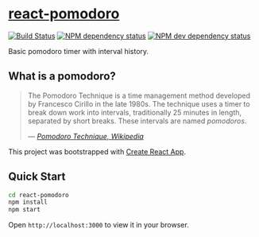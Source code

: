# [react-pomodoro][project-url]

[![Build Status][travis-svg]][travis-url] [![NPM dependency status][david-dep-svg]][david-dep-url] [![NPM dev dependency status][david-dev-dep-svg]][david-dev-dep-url]

Basic pomodoro timer with interval history.

## What is a pomodoro?

> The Pomodoro Technique is a time management method developed by Francesco Cirillo in the late 1980s. The technique uses a timer to break down work into intervals, traditionally 25 minutes in length, separated by short breaks. These intervals are named _pomodoros_.
>
> &mdash; <cite>
  <a href="https://en.wikipedia.org/w/index.php?title=Pomodoro_Technique&amp;oldid=774754409" title="Pomodoro Technique. (2017, April 10). In Wikipedia, The Free Encyclopedia. Retrieved 05:41, May 4, 2017">Pomodoro Technique, Wikipedia</a>
</cite>



This project was bootstrapped with [Create React App](https://github.com/facebookincubator/create-react-app).

## Quick Start

```sh
cd react-pomodoro
npm install
npm start
```

Open `http://localhost:3000` to view it in your browser.

[david-dep-svg]: https://david-dm.org/jzse/react-pomodoro.svg
[david-dep-url]: https://david-dm.org/jzse/react-pomodoro
[david-dev-dep-svg]: https://david-dm.org/jzse/react-pomodoro/dev-status.svg
[david-dev-dep-url]: https://david-dm.org/jzse/react-pomodoro?type=dev
[project-url]: https://jzse.github.io/react-pomodoro
[travis-svg]: https://travis-ci.org/jzse/react-pomodoro.svg
[travis-url]: https://travis-ci.org/jzse/react-pomodoro
